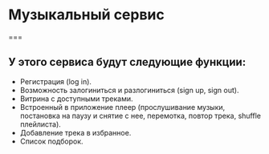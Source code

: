 # Музыкальный сервис
===
## У этого сервиса будут следующие функции:

- Регистрация (log in).
- Возможность залогиниться и разлогиниться (sign up, sign out).
- Витрина с доступными треками.
- Встроенный в приложение плеер (прослушивание музыки, постановка на паузу и снятие с нее, перемотка, повтор трека, shuffle плейлиста).
- Добавление трека в избранное.
- Список подборок.